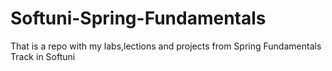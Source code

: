 # Softuni-Spring-Fundamentals
That is a repo with my labs,lections and 
projects from Spring Fundamentals Track in Softuni
